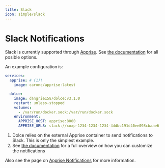 ```yaml
---
title: Slack
icon: simple/slack
---
```


# Slack Notifications

Slack is currently supported through [Apprise](./apprise.md). See
[the documentation](https://github.com/caronc/apprise/wiki/Notify_slack) for all posible options.

An example configuration is:

```yaml
services:
  apprise: # (1)!
    image: caronc/apprise:latest

  dolce:
    image: dangrie158/dolce:v3.1.0
    restart: unless-stopped
    volumes:
      - /var/run/docker.sock:/var/run/docker.sock
    environment:
      APPRISE_HOST: apprise:8000
      APPRISE_URLS: slack://xoxp-1234-1234-1234-4ddbc191d40ee098cbaae6f3523ada2d # (2)!
```

1. Dolce relies on the external Apprise container to send notifications to Slack. This is only the simplest example.
2. See [the documentation](https://github.com/caronc/apprise/wiki/Notify_slack) for a full overview on how you can
   customize the notifications

Also see the page on [Apprise Notifications](./apprise.md) for more information.
